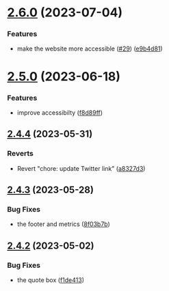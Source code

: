 # [2.6.0](https://github.com/Pradumnasaraf/Pradumnasaraf.github.io/compare/v2.5.0...v2.6.0) (2023-07-04)


### Features

* make the website more accessible ([#29](https://github.com/Pradumnasaraf/Pradumnasaraf.github.io/issues/29)) ([e9b4d81](https://github.com/Pradumnasaraf/Pradumnasaraf.github.io/commit/e9b4d8148c19f7c52d6dcceeebf2f1e26014905d))



# [2.5.0](https://github.com/Pradumnasaraf/Pradumnasaraf.github.io/compare/v2.4.4...v2.5.0) (2023-06-18)


### Features

* improve accessibilty ([f8d89ff](https://github.com/Pradumnasaraf/Pradumnasaraf.github.io/commit/f8d89ff46ecdf6d4d7a8283629a1c9fc913c95ec))



## [2.4.4](https://github.com/Pradumnasaraf/Pradumnasaraf.github.io/compare/v2.4.3...v2.4.4) (2023-05-31)


### Reverts

* Revert "chore: update Twitter link" ([a8327d3](https://github.com/Pradumnasaraf/Pradumnasaraf.github.io/commit/a8327d3a39a4cba2cff0ff17ded3246fa7b54828))



## [2.4.3](https://github.com/Pradumnasaraf/Pradumnasaraf.github.io/compare/v2.4.2...v2.4.3) (2023-05-28)


### Bug Fixes

* the footer and metrics ([8f03b7b](https://github.com/Pradumnasaraf/Pradumnasaraf.github.io/commit/8f03b7bf540537a2e68bfedc206892e3202d3096))



## [2.4.2](https://github.com/Pradumnasaraf/Pradumnasaraf.github.io/compare/v2.4.1...v2.4.2) (2023-05-02)


### Bug Fixes

* the quote box ([f1de413](https://github.com/Pradumnasaraf/Pradumnasaraf.github.io/commit/f1de41301c6bae2f0100f489e6376532ed6740c7))



